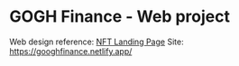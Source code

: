 # GOGH Finance - Web project

Web design reference: [NFT Landing Page](https://www.behance.net/gallery/192389643/NFT-Landing-Page?tracking_source=search_projects_published_date|web&l=39)
Site: https://googhfinance.netlify.app/

